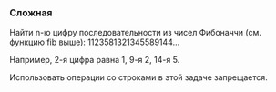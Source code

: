 ### Сложная

Найти n-ю цифру последовательности из чисел Фибоначчи (см. функцию fib выше):
1123581321345589144...

Например, 2-я цифра равна 1, 9-я 2, 14-я 5.

Использовать операции со строками в этой задаче запрещается.